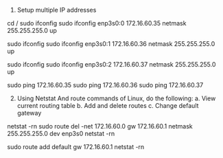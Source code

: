 1. Setup multiple IP addresses

cd /
sudo ifconfig
sudo ifconfig enp3s0:0 172.16.60.35 netmask 255.255.255.0 up

sudo ifconfig
sudo ifconfig enp3s0:1 172.16.60.36 netmask 255.255.255.0 up

sudo ifconfig
sudo ifconfig enp3s0:2 172.16.60.37 netmask 255.255.255.0 up

sudo ping 172.16.60.35
sudo ping 172.16.60.36
sudo ping 172.16.60.37
  
2.  Using Netstat And route commands of Linux, do the following:
a. View current routing table
b. Add and delete routes
c. Change default gateway

netstat -rn
sudo route del -net 172.16.60.0 gw 172.16.60.1 netmask 255.255.255.0 dev enp3s0
netstat -rn

sudo route add default gw 172.16.60.1
netstat -rn

